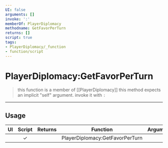 ```yaml
---
UI: false
arguments: []
invoke: ':'
memberOf: PlayerDiplomacy
methodname: GetFavorPerTurn
returns: []
script: true
tags:
- PlayerDiplomacy/_function
- function/script
---
```

# PlayerDiplomacy:GetFavorPerTurn
> this function is a member of [[PlayerDiplomacy]]
> this method expects an implicit "self" argument. invoke it with `:`
-----
## Usage
|  UI | Script | Returns | Function | Arguments |
|:---:|:------:|-------:|:--------:|:---------|
| |✓||PlayerDiplomacy:GetFavorPerTurn||
